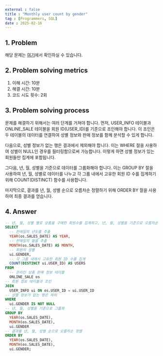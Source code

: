 ```yaml
---
external : false
title : "Monthly user count by gender"
tag : [Programmers, SQL]
date : 2025-02-16
---
```


## 1. Problem

해당 문제는 [여기](https://school.programmers.co.kr/learn/courses/30/lessons/131532)에서 확인하실 수 있습니다.

## 2. Problem solving metrics

1. 이해 시간: 10분
2. 해결 시간: 10분
3. 코드 시도 횟수: 2회

## 3. Problem solving process

문제를 해결하기 위해서는 여러 단계를 거쳐야 합니다. 먼저, USER_INFO 테이블과 ONLINE_SALE 테이블을 회원 ID(USER_ID)를 기준으로 조인해야 합니다. 이 조인은 두 테이블의 데이터를 연결하여 성별 정보와 판매 정보를 함께 분석할 수 있게 합니다.

다음으로, 성별 정보가 없는 행은 결과에서 제외해야 합니다. 이는 WHERE 절을 사용하여 성별이 NULL인 경우를 필터링함으로써 가능합니다. 이렇게 하면 성별 정보가 있는 회원들만 집계에 포함됩니다.

그다음, 년, 월, 성별을 기준으로 데이터를 그룹화해야 합니다. 이는 GROUP BY 절을 사용하여 년, 월, 성별로 데이터를 나누고 각 그룹 내에서 고유한 회원 ID 수를 집계하기 위해 COUNT(DISTINCT) 함수를 사용합니다.

마지막으로, 결과를 년, 월, 성별 순으로 오름차순 정렬하기 위해 ORDER BY 절을 사용하여 최종 결과를 얻습니다.

## 4. Answer

```sql
-- 년, 월, 성별 별로 상품을 구매한 회원수를 집계하고, 년, 월, 성별을 기준으로 오름차순 정렬하는 쿼리
SELECT 
  -- 판매일의 년도를 추출
  YEAR(os.SALES_DATE) AS YEAR,
  -- 판매일의 월을 추출
  MONTH(os.SALES_DATE) AS MONTH,
  -- 회원의 성별
  ui.GENDER,
  -- 각 그룹 내에서 고유한 회원 ID 수를 집계
  COUNT(DISTINCT ui.USER_ID) AS USERS
FROM 
  -- 온라인 상품 판매 정보 테이블
  ONLINE_SALE os
-- 회원 정보 테이블과 조인
JOIN 
  USER_INFO ui ON os.USER_ID = ui.USER_ID
-- 성별 정보가 없는 행은 제외
WHERE 
  ui.GENDER IS NOT NULL
-- 년, 월, 성별을 기준으로 그룹화
GROUP BY 
  YEAR(os.SALES_DATE),
  MONTH(os.SALES_DATE),
  ui.GENDER
-- 결과를 년, 월, 성별 순으로 오름차순 정렬
ORDER BY 
  YEAR(os.SALES_DATE),
  MONTH(os.SALES_DATE),
  ui.GENDER;
```
